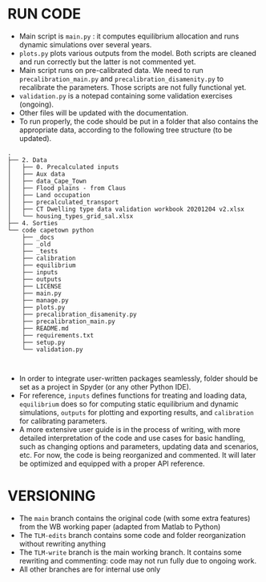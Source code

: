 # RUN CODE

- Main script is ```main.py``` : it computes equilibrium allocation and runs dynamic simulations over several years.
- ```plots.py``` plots various outputs from the model. Both scripts are cleaned and run correctly but the latter is not commented yet.
- Main script runs on pre-calibrated data. We need to run ```precalibration_main.py``` and ```precalibration_disamenity.py``` to recalibrate the parameters. Those scripts are not fully functional yet.
- ```validation.py``` is a notepad containing some validation exercises (ongoing).
- Other files will be updated with the documentation.
- To run properly, the code should be put in a folder that also contains the appropriate data, according to the following tree structure (to be updated).

```shell
.
├── 2. Data
│   ├── 0. Precalculated inputs
│   ├── Aux data
│   ├── data_Cape_Town
│   ├── Flood plains - from Claus
│   ├── Land occupation
│   ├── precalculated_transport
│   ├── CT Dwelling type data validation workbook 20201204 v2.xlsx
│   └── housing_types_grid_sal.xlsx
├── 4. Sorties
└── code capetown python
    ├── _docs
    ├── _old
    ├── _tests
    ├── calibration
    ├── equilibrium
    ├── inputs
    ├── outputs
    ├── LICENSE
    ├── main.py
    ├── manage.py
    ├── plots.py
    ├── precalibration_disamenity.py
    ├── precalibration_main.py
    ├── README.md
    ├── requirements.txt
    ├── setup.py   
    └── validation.py
  
    
```

- In order to integrate user-written packages seamlessly, folder should be set as a project in Spyder (or any other Python IDE).
- For reference, ```inputs``` defines functions for treating and loading data, ```equilibrium``` does so for computing static equilibrium and dynamic simulations, ```outputs``` for plotting and exporting results, and ```calibration``` for calibrating parameters.
- A more extensive user guide is in the process of writing, with more detailed interpretation of the code and use cases for basic handling, such as changing options and parameters, updating data and scenarios, etc. For now, the code is being reorganized and commented. It will later be optimized and equipped with a proper API reference.


# VERSIONING

- The ```main``` branch contains the original code (with some extra features) from the WB working paper (adapted from Matlab to Python)
- The ```TLM-edits``` branch contains some code and folder reorganization without rewriting anything
- The ```TLM-write``` branch is the main working branch. It contains some rewriting and commenting: code may not run fully due to ongoing work.
- All other branches are for internal use only